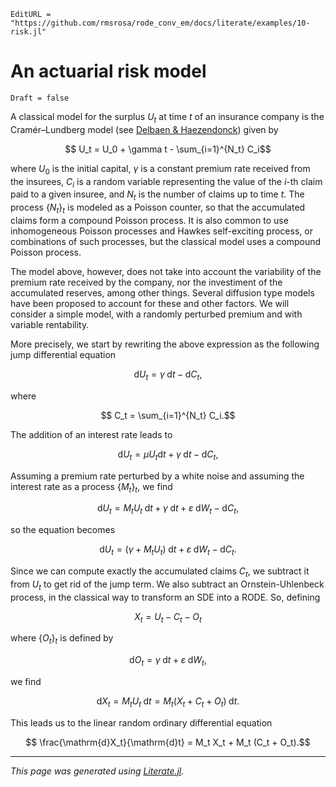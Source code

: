```@meta
EditURL = "https://github.com/rmsrosa/rode_conv_em/docs/literate/examples/10-risk.jl"
```

# An actuarial risk model

```@meta
Draft = false
```

A classical model for the surplus $U_t$ at time $t$ of an insurance company is the Cramér–Lundberg model (see [Delbaen & Haezendonck](https://doi.org/10.1016/0167-6687(87)90019-9)) given by
```math
  U_t = U_0 + \gamma t - \sum_{i=1}^{N_t} C_i
```
where $U_0$ is the initial capital, $\gamma$ is a constant premium rate received from the insurees, $C_i$ is a random variable representing the value of the $i$-th claim paid to a given insuree, and $N_t$ is the number of claims up to time $t$. The process $\{N_t\}_t$ is modeled as a Poisson counter, so that the accumulated claims form a compound Poisson process. It is also common to use inhomogeneous Poisson processes and Hawkes self-exciting process, or combinations of such processes, but the classical model uses a compound Poisson process.

The model above, however, does not take into account the variability of the premium rate received by the company, nor the investiment of the accumulated reserves, among other things. Several diffusion type models have been proposed to account for these and other factors. We will consider a simple model, with a randomly perturbed premium and with variable rentability.

More precisely, we start by rewriting the above expression as the following jump differential equation
```math
  \mathrm{d}U_t = \gamma\;\mathrm{d}t - \mathrm{d}C_t,
```
where
```math
  C_t = \sum_{i=1}^{N_t} C_i.
```

The addition of an interest rate leads to
```math
  \mathrm{d}U_t = \mu U_t \mathrm{d}t + \gamma\;\mathrm{d}t - \mathrm{d}C_t,
```

Assuming a premium rate perturbed by a white noise and assuming the interest rate as a process $\{M_t\}_t$, we find
```math
  \mathrm{d}U_t = M_t U_t\;\mathrm{d}t + \gamma\;\mathrm{d}t + \varepsilon\;\mathrm{d}W_t - \mathrm{d}C_t,
```
so the equation becomes
```math
  \mathrm{d}U_t = (\gamma + M_t U_t)\;\mathrm{d}t + \varepsilon\;\mathrm{d}W_t - \mathrm{d}C_t.
```

Since we can compute exactly the accumulated claims $C_t$, we subtract it from $U_t$ to get rid of the jump term. We also subtract an Ornstein-Uhlenbeck process, in the classical way to transform an SDE into a RODE. So, defining
```math
  X_t = U_t - C_t - O_t
```
where $\{O_t\}_t$ is defined by
```math
  \mathrm{d}O_t = \gamma\;\mathrm{d}t + \varepsilon\;\mathrm{d}W_t,
```
we find
```math
  \mathrm{d}X_t = M_t U_t\;\mathrm{d}t = M_t (X_t + C_t + O_t)\;\mathrm{d}t.
```

This leads us to the linear random ordinary differential equation
```math
  \frac{\mathrm{d}X_t}{\mathrm{d}t} = M_t X_t + M_t (C_t + O_t).
```

---

*This page was generated using [Literate.jl](https://github.com/fredrikekre/Literate.jl).*

